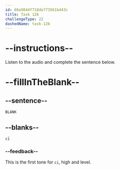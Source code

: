 ```yaml
---
id: 68a9844f718de773561bd43c
title: Task 126
challengeType: 22
dashedName: task-126
---
```


<!-- (Audio) A: cī -->

# --instructions--

Listen to the audio and complete the sentence below.

# --fillInTheBlank--

## --sentence--

`BLANK`

## --blanks--

`cī`

### --feedback--

This is the first tone for `ci`, high and level.

